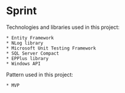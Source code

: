 Sprint
======

Technologies and libraries used in this project:

	* Entity Framework
	* NLog library
	* Microsoft Unit Testing Framework
	* SQL Server Compact
	* EPPlus library
	* Windows API

Pattern used in this project:

	* MVP

